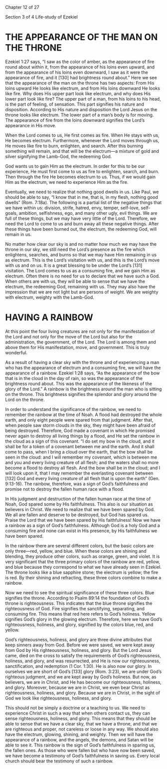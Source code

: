 

Chapter 12 of 27

Section 3 of 4
Life-study of Ezekiel
# THE APPEARANCE OF THE MAN ON THE THRONE
Ezekiel 1:27 says, “I saw as the color of amber, as the appearance of fire round about within it, from the appearance of his loins even upward, and from the appearance of his loins even downward, I saw as it were the appearance of fire, and it [130] had brightness round about.” Here we see that the appearance of the man on the throne has two aspects: From His loins upward He looks like electrum, and from His loins downward He looks like fire. Why does His upper part look like electrum, and why does His lower part look like fire? The upper part of a man, from his loins to his head, is the part of feeling, of sensation. This part signifies his nature and disposition. According to His nature and disposition the Lord Jesus on the throne looks like electrum. The lower part of a man’s body is for moving. The appearance of fire from the loins downward signifies the Lord’s appearance in His move.

When the Lord comes to us, He first comes as fire. When He stays with us, He becomes electrum. Furthermore, whenever the Lord moves through us, He moves like fire to burn, enlighten, and search. After this burning something will remain, and that will be the electrum—a mixture of gold and silver signifying the Lamb-God, the redeeming God.

God wants us to gain Him as the electrum. In order for this to be our experience, He must first come to us as fire to enlighten, search, and burn. Then through the fire He becomes electrum to us. Thus, if we would gain Him as the electrum, we need to experience Him as the fire.

Eventually, we need to realize that nothing good dwells in us. Like Paul, we should be able to say, “I know that in me, that is, in my flesh, nothing good dwells” (Rom. 7:18a). The following is a partial list of the negative things that we have within us: division, strife, hatred, envy, temper, self-love, self-goals, ambition, selfishness, ego, and many other ugly, evil things. We are full of these things, but we may have very little of the Lord. Therefore, we need the Lord to come to us and burn away all these negative things. After these things have been burned out, the electrum, the redeeming God, will remain in us.

No matter how clear our sky is and no matter how much we may have the throne in our sky, we still need the Lord’s presence as the fire which enlightens, searches, and burns so that we may have Him remaining in us as electrum. This is the Lord’s visitation with us, and this is the Lord’s move with us and on us. It is a great blessing to be under the Lord’s [131] visitation. The Lord comes to us as a consuming fire, and we gain Him as electrum. Often there is no need for us to declare that we have such a God. When others are with us, they will be able to sense that we have the electrum, the redeeming God, remaining with us. They may also have the impression that we are not light but are persons of weight. We are weighty with electrum, weighty with the Lamb-God.

# HAVING A RAINBOW

At this point the four living creatures are not only for the manifestation of the Lord and not only for the move of the Lord but also for the administration, the government, of the Lord. The Lord is among them and above them for His manifestation, move, and government. This is truly wonderful.

As a result of having a clear sky with the throne and of experiencing a man who has the appearance of electrum and a consuming fire, we will have the appearance of a rainbow. Ezekiel 1:28 says, “As the appearance of the bow that is in the cloud in the day of rain, so was the appearance of the brightness round about. This was the appearance of the likeness of the glory of the Lord.” A rainbow is the brightness around the man who is sitting on the throne. This brightness signifies the splendor and glory around the Lord on the throne.

In order to understand the significance of the rainbow, we need to remember the rainbow at the time of Noah. A flood had destroyed the whole earth, and only eight people were spared from that judgment. After that, when people saw storm clouds in the sky, they might have been afraid of being destroyed. Therefore, God made a covenant in which He promised never again to destroy all living things by a flood, and He set the rainbow in the cloud as a sign of this covenant. “I do set my bow in the cloud, and it shall be for a token of a covenant between me and the earth. And it shall come to pass, when I bring a cloud over the earth, that the bow shall be seen in the cloud: and I will remember my covenant, which is between me and you and every living creature of all flesh; and the waters shall no more become a flood to destroy all flesh. And the bow shall be in the cloud; and I will look upon it, that I may remember the everlasting covenant between [132] God and every living creature of all flesh that is upon the earth” (Gen. 9:13-16). The rainbow, therefore, was a sign of God’s faithfulness and promise not to destroy the fallen human race with a flood.

In His judgment and destruction of the fallen human race at the time of Noah, God spared some by His faithfulness. This also is our situation as believers in Christ. We need to realize that we have been spared by God. We all are fallen and deserve to be destroyed, but God has spared us. Praise the Lord that we have been spared by His faithfulness! Now we have a rainbow as a sign of God’s faithfulness. Although God is a holy God and a consuming fire and none can exist in His presence, by His faithfulness we have been spared.

In the rainbow there are several different colors, but the basic colors are only three—red, yellow, and blue. When these colors are shining and blending, they produce other colors, such as orange, green, and violet. It is very significant that the three primary colors of the rainbow are red, yellow, and blue because they correspond to what we have already seen in Ezekiel. The throne looks like a blue sapphire stone; the electrum is yellow; the fire is red. By their shining and refracting, these three colors combine to make a rainbow.

Now we need to see the spiritual significance of these three colors. Blue signifies the throne. According to Psalm 89:14 the foundation of God’s throne is righteousness. This indicates that the blue throne signifies the righteousness of God. Fire signifies the sanctifying, separating, and consuming fire. This means that red here refers to God’s holiness. Yellow signifies God’s glory in the glowing electrum. Therefore, here we have God’s righteousness, holiness, and glory, signified by the colors blue, red, and yellow.

God’s righteousness, holiness, and glory are three divine attributes that keep sinners away from God. Before we were saved, we were kept away from God by His righteousness, holiness, and glory. But the Lord Jesus came, died on the cross to satisfy the requirements of God’s righteousness, holiness, and glory, and was resurrected, and He is now our righteousness, sanctification, and redemption (1 Cor. 1:30). He is also now our glory. In ourselves we are short of God’s [133] glory (Rom. 3:23), we are under God’s righteous judgment, and we are kept away by God’s holiness. But now, as believers, we are in Christ, and He has become our righteousness, holiness, and glory. Moreover, because we are in Christ, we even bear Christ as righteousness, holiness, and glory. Because we are in Christ, in the sight of God we look like righteousness, holiness, and glory.

This should not be simply a doctrine or a teaching to us. We need to experience Christ in such a way that when others contact us, they can sense righteousness, holiness, and glory. This means that they should be able to sense that we have a clear sky, that we have a throne, and that we are righteous and proper, not careless or loose in any way. We should also have the electrum, glowing, shining, and weighty. Then we will have the appearance of a rainbow, and the angels, the demons, and Satan will be able to see it. This rainbow is the sign of God’s faithfulness in sparing us, the fallen ones. As those who were fallen but who have now been saved, we have become a testimony of God’s faithfulness in saving us. Every local church should bear the testimony of such a rainbow.
